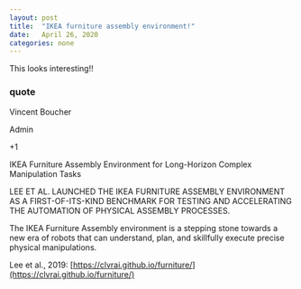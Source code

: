 ```yaml
---
layout: post
title:  "IKEA furniture assembly environment!"
date:   April 26, 2020
categories: none
---
```




This looks interesting!!






### quote 

Vincent Boucher


Admin






+1

IKEA Furniture Assembly Environment for Long-Horizon Complex Manipulation Tasks

LEE ET AL. LAUNCHED THE IKEA FURNITURE ASSEMBLY ENVIRONMENT AS A FIRST-OF-ITS-KIND BENCHMARK FOR TESTING AND ACCELERATING THE AUTOMATION OF PHYSICAL ASSEMBLY PROCESSES.

The IKEA Furniture Assembly environment is a stepping stone towards a new era of robots that can understand, plan, and skillfully execute precise physical manipulations.

Lee et al., 2019: [https://clvrai.github.io/furniture/](https://clvrai.github.io/furniture/)



 

